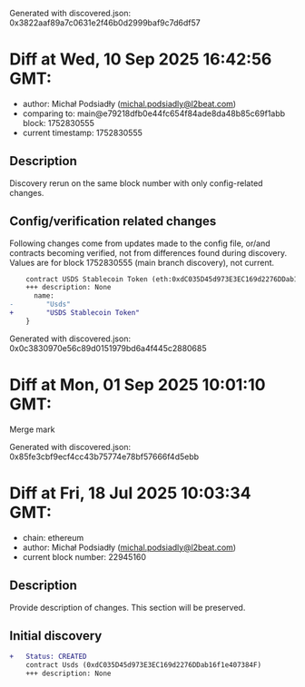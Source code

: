 Generated with discovered.json: 0x3822aaf89a7c0631e2f46b0d2999baf9c7d6df57

# Diff at Wed, 10 Sep 2025 16:42:56 GMT:

- author: Michał Podsiadły (<michal.podsiadly@l2beat.com>)
- comparing to: main@e79218dfb0e44fc654f84ade8da48b85c69f1abb block: 1752830555
- current timestamp: 1752830555

## Description

Discovery rerun on the same block number with only config-related changes.

## Config/verification related changes

Following changes come from updates made to the config file,
or/and contracts becoming verified, not from differences found during
discovery. Values are for block 1752830555 (main branch discovery), not current.

```diff
    contract USDS Stablecoin Token (eth:0xdC035D45d973E3EC169d2276DDab16f1e407384F) {
    +++ description: None
      name:
-        "Usds"
+        "USDS Stablecoin Token"
    }
```

Generated with discovered.json: 0x0c3830970e56c89d0151979bd6a4f445c2880685

# Diff at Mon, 01 Sep 2025 10:01:10 GMT:

Merge mark

Generated with discovered.json: 0x85fe3cbf9ecf4cc43b75774e78bf57666f4d5ebb

# Diff at Fri, 18 Jul 2025 10:03:34 GMT:

- chain: ethereum
- author: Michał Podsiadły (<michal.podsiadly@l2beat.com>)
- current block number: 22945160

## Description

Provide description of changes. This section will be preserved.

## Initial discovery

```diff
+   Status: CREATED
    contract Usds (0xdC035D45d973E3EC169d2276DDab16f1e407384F)
    +++ description: None
```

